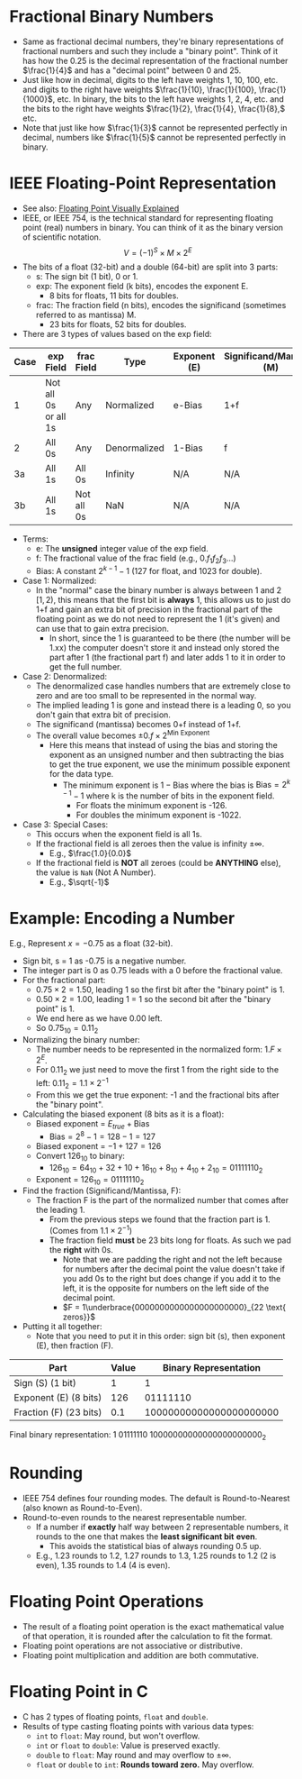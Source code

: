 # Fractional Binary Numbers
- Same as fractional decimal numbers, they're binary representations of fractional numbers and such they include a "binary point". Think of it has how the 0.25 is the decimal representation of the fractional number $\frac{1}{4}$ and has a "decimal point" between 0 and 25.
- Just like how in decimal, digits to the left have weights 1, 10, 100, etc. and digits to the right have weights $\frac{1}{10}, \frac{1}{100}, \frac{1}{1000}$, etc. In binary, the bits to the left have weights 1, 2, 4, etc. and the bits to the right have weights $\frac{1}{2}, \frac{1}{4}, \frac{1}{8},$ etc.
- Note that just like how $\frac{1}{3}$ cannot be represented perfectly in decimal, numbers like $\frac{1}{5}$ cannot be represented perfectly in binary.
# IEEE Floating-Point Representation
- See also: [Floating Point Visually Explained](https://fabiensanglard.net/floating_point_visually_explained/)
- IEEE, or IEEE 754, is the technical standard for representing floating point (real) numbers in binary. You can think of it as the binary version of scientific notation.
$$V=(-1)^S\times M\times2^{E}$$
- The bits of a float (32-bit) and a double (64-bit) are split into 3 parts:
	- s: The sign bit (1 bit), 0 or 1.
	- exp: The exponent field (k bits), encodes the exponent E.
		- 8 bits for floats, 11 bits for doubles.
	- frac: The fraction field (n bits), encodes the significand (sometimes referred to as mantissa) M.
		- 23 bits for floats, 52 bits for doubles.
- There are 3 types of values based on the exp field:

| Case | exp Field            | frac Field | Type         | Exponent (E) | Significand/Mantissa (M) |
| ---- | -------------------- | ---------- | ------------ | ------------ | ------------------------ |
| 1    | Not all 0s or all 1s | Any        | Normalized   | e-Bias       | 1+f                      |
| 2    | All 0s               | Any        | Denormalized | 1-Bias       | f                        |
| 3a   | All 1s               | All 0s     | Infinity     | N/A          | N/A                      |
| 3b   | All 1s               | Not all 0s | NaN          | N/A          | N/A                      |
- Terms:
	- e: The **unsigned** integer value of the exp field.
	- f: The fractional value of the frac field (e.g., $0.f_1f_2f_3...$)
	- Bias: A constant $2^{k-1}-1$ (127 for float, and 1023 for double).
- Case 1: Normalized:
	- In the "normal" case the binary number is always between 1 and 2 $[1,2)$, this means that the first bit is **always** 1, this allows us to just do 1+f and gain an extra bit of precision in the fractional part of the floating point as we do not need to represent the 1 (it's given) and can use that to gain extra precision.
		- In short, since the 1 is guaranteed to be there (the number will be 1.xx) the computer doesn't store it and instead only stored the part after 1 (the fractional part f) and later adds 1 to it in order to get the full number.
- Case 2: Denormalized:
	- The denormalized case handles numbers that are extremely close to zero and are too small to be represented in the normal way.
	- The implied leading 1 is gone and instead there is a leading 0, so you don't gain that extra bit of precision.
	- The significand (mantissa) becomes 0+f instead of 1+f.
	- The overall value becomes $\pm 0.f\times 2^{\text{Min Exponent}}$
		- Here this means that instead of using the bias and storing the exponent as an unsigned number and then subtracting the bias to get the true exponent, we use the minimum possible exponent for the data type.
			- The minimum exponent is $1-\text{Bias}$ where the bias is $\text{Bias}=2^{k-1}-1$ where k is the number of bits in the exponent field.
				- For floats the minimum exponent is -126.
				- For doubles the minimum exponent is -1022.
- Case 3: Special Cases:
	- This occurs when the exponent field is all 1s.
	- If the fractional field is all zeroes then the value is infinity $\pm\infty$.
		- E.g., $\frac{1.0}{0.0}$
	- If the fractional field is **NOT** all zeroes (could be **ANYTHING** else), the value is `NaN` (Not A Number).
		- E.g., $\sqrt{-1}$
# Example: Encoding a Number
E.g., Represent $x=-0.75$ as a float (32-bit).
- Sign bit, s = 1 as -0.75 is a negative number.
- The integer part is 0 as 0.75 leads with a 0 before the fractional value.
- For the fractional part:
	- $0.75\times 2 = 1.50$, leading 1 so the first bit after the "binary point" is 1.
	- $0.50\times 2 = 1.00$, leading 1 = 1 so the second bit after the "binary point" is 1.
	- We end here as we have 0.00 left.
	- So $0.75_{10}=0.11_{2}$
- Normalizing the binary number:
	- The number needs to be represented in the normalized form: $1.F\times 2^E$.
	- For $0.11_2$ we just need to move the first 1 from the right side to the left: $0.11_2=1.1\times 2^{-1}$
	- From this we get the true exponent: -1 and the fractional bits after the "binary point".
- Calculating the biased exponent (8 bits as it is a float):
	- Biased exponent = $E_{true}+\text{Bias}$
		- $\text{Bias}=2^{8}-1=128-1=127$
	- Biased exponent = $-1+127=126$
	- Convert $126_{10}$ to binary:
		- $126_{10}=64_{10}+32+{10}+16_{10}+8_{10}+4_{10}+2_{10}=01111110_2$
	- Exponent = $126_{10} = 01111110_2$
- Find the fraction (Significand/Mantissa, F):
	- The fraction F is the part of the normalized number that comes after the leading 1.
		- From the previous steps we found that the fraction part is 1. (Comes from $1.1\times 2^{-1})$
		- The fraction field **must** be 23 bits long for floats. As such we pad the **right** with 0s.
			- Note that we are padding the right and not the left because for numbers after the decimal point the value doesn't take if you add 0s to the right but does change if you add it to the left, it is the opposite for numbers on the left side of the decimal point.
			- $F = 1\underbrace{0000000000000000000000}_{22 \text{ zeros}}$
- Putting it all together:
	- Note that you need to put it in this order: sign bit (s), then exponent (E), then fraction (F).

| Part                   | Value | Binary Representation   |
| ---------------------- | ----- | ----------------------- |
| Sign (S) (1 bit)       | 1     | 1                       |
| Exponent (E) (8 bits)  | 126   | 01111110                |
| Fraction (F) (23 bits) | 0.1   | 10000000000000000000000 |
Final binary representation: $1\ 01111110\ 10000000000000000000000_2$
# Rounding
- IEEE 754 defines four rounding modes. The default is Round-to-Nearest (also known as Round-to-Even).
- Round-to-even rounds to the nearest representable number.
	- If a number if **exactly** half way between 2 representable numbers, it rounds to the one that makes the **least significant bit** **even**.
		- This avoids the statistical bias of always rounding 0.5 up.
	- E.g., 1.23 rounds to 1.2, 1.27 rounds to 1.3, 1.25 rounds to 1.2 (2 is even), 1.35 rounds to 1.4 (4 is even).
# Floating Point Operations
- The result of a floating point operation is the exact mathematical value of that operation, it is rounded after the calculation to fit the format.
- Floating point operations are not associative or distributive.
- Floating point multiplication and addition are both commutative.
# Floating Point in C
- C has 2 types of floating points, `float` and `double`.
- Results of type casting floating points with various data types:
	- `int` to `float`: May round, but won't overflow.
	- `int` or `float` to `double`: Value is preserved exactly. 
	- `double` to `float`: May round and may overflow to $\pm\infty$.
	- `float` or `double` to `int`: **Rounds toward zero.** May overflow.
